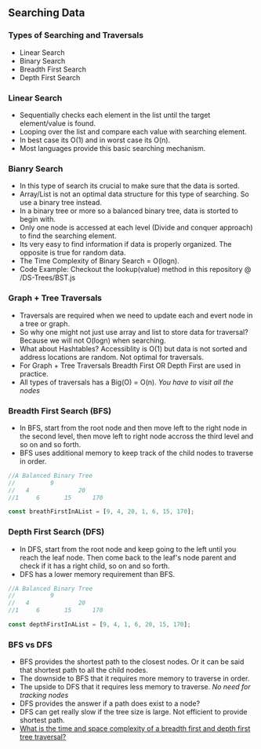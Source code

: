 ## Searching Data

### Types of Searching and Traversals

- Linear Search
- Binary Search
- Breadth First Search
- Depth First Search

### Linear Search

- Sequentially checks each element in the list until the target element/value is found.
- Looping over the list and compare each value with searching element.
- In best case its O(1) and in worst case its O(n).
- Most languages provide this basic searching mechanism.

### Bianry Search

- In this type of search its crucial to make sure that the data is sorted.
- Array/List is not an optimal data structure for this type of searching. So use a binary tree instead.
- In a binary tree or more so a balanced binary tree, data is storted to begin with.
- Only one node is accessed at each level (Divide and conquer approach) to find the searching element.
- Its very easy to find information if data is properly organized. The opposite is true for random data.
- The Time Complexity of Binary Search = O(logn).
- Code Example: Checkout the lookup(value) method in this repository @ /DS-Trees/BST.js

### Graph + Tree Traversals

- Traversals are required when we need to update each and evert node in a tree or graph.
- So why one might not just use array and list to store data for traversal? Because we will not O(logn) when searching.
- What about Hashtables? Accessiblity is O(1) but data is not sorted and address locations are random. Not optimal for traversals.
- For Graph + Tree Traversals Breadth First OR Depth First are used in practice.
- All types of traversals has a Big(O) = O(n). _You have to visit all the nodes_

### Breadth First Search (BFS)

- In BFS, start from the root node and then move left to the right node in the second level, then move left to right node accross the third level and so on and so forth.
- BFS uses additional memory to keep track of the child nodes to traverse in order.

```js
//A Balanced Binary Tree
//          9
//   4              20
//1     6       15      170

const breathFirstInAList = [9, 4, 20, 1, 6, 15, 170];
```

### Depth First Search (DFS)

- In DFS, start from the root node and keep going to the left until you reach the leaf node. Then come back to the leaf's node parent and check if it has a right child, so on and so forth.
- DFS has a lower memory requirement than BFS.

```js
//A Balanced Binary Tree
//          9
//   4              20
//1     6       15      170

const depthFirstInAList = [9, 4, 1, 6, 20, 15, 170];
```

### BFS vs DFS

- BFS provides the shortest path to the closest nodes. Or it can be said that shortest path to all the child nodes.
- The downside to BFS that it requires more memory to traverse in order.
- The upside to DFS that it requires less memory to traverse. _No need for tracking nodes_
- DFS provides the answer if a path does exist to a node?
- DFS can get really slow if the tree size is large. Not efficient to provide shortest path.
- [What is the time and space complexity of a breadth first and depth first tree traversal?](https://stackoverflow.com/questions/9844193/what-is-the-time-and-space-complexity-of-a-breadth-first-and-depth-first-tree-tr)
